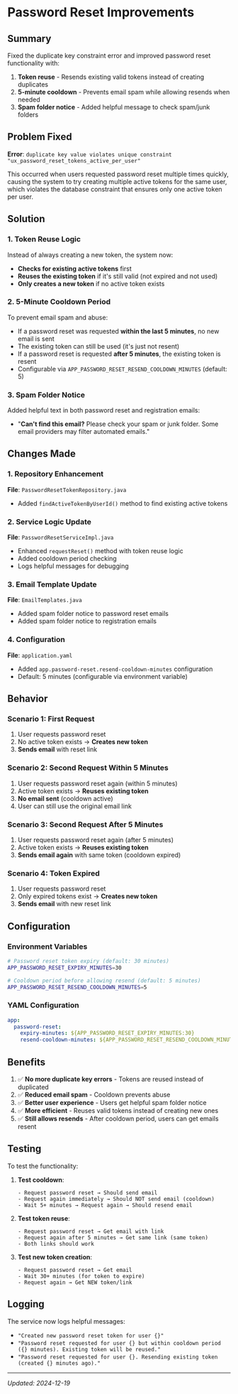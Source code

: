 # Password Reset Improvements

## Summary

Fixed the duplicate key constraint error and improved password reset functionality with:
1. **Token reuse** - Resends existing valid tokens instead of creating duplicates
2. **5-minute cooldown** - Prevents email spam while allowing resends when needed
3. **Spam folder notice** - Added helpful message to check spam/junk folders

## Problem Fixed

**Error**: `duplicate key value violates unique constraint "ux_password_reset_tokens_active_per_user"`

This occurred when users requested password reset multiple times quickly, causing the system to try creating multiple active tokens for the same user, which violates the database constraint that ensures only one active token per user.

## Solution

### 1. Token Reuse Logic
Instead of always creating a new token, the system now:
- **Checks for existing active tokens** first
- **Reuses the existing token** if it's still valid (not expired and not used)
- **Only creates a new token** if no active token exists

### 2. 5-Minute Cooldown Period
To prevent email spam and abuse:
- If a password reset was requested **within the last 5 minutes**, no new email is sent
- The existing token can still be used (it's just not resent)
- If a password reset is requested **after 5 minutes**, the existing token is resent
- Configurable via `APP_PASSWORD_RESET_RESEND_COOLDOWN_MINUTES` (default: 5)

### 3. Spam Folder Notice
Added helpful text in both password reset and registration emails:
- "**Can't find this email?** Please check your spam or junk folder. Some email providers may filter automated emails."

## Changes Made

### 1. Repository Enhancement
**File**: `PasswordResetTokenRepository.java`
- Added `findActiveTokenByUserId()` method to find existing active tokens

### 2. Service Logic Update
**File**: `PasswordResetServiceImpl.java`
- Enhanced `requestReset()` method with token reuse logic
- Added cooldown period checking
- Logs helpful messages for debugging

### 3. Email Template Update
**File**: `EmailTemplates.java`
- Added spam folder notice to password reset emails
- Added spam folder notice to registration emails

### 4. Configuration
**File**: `application.yaml`
- Added `app.password-reset.resend-cooldown-minutes` configuration
- Default: 5 minutes (configurable via environment variable)

## Behavior

### Scenario 1: First Request
1. User requests password reset
2. No active token exists → **Creates new token**
3. **Sends email** with reset link

### Scenario 2: Second Request Within 5 Minutes
1. User requests password reset again (within 5 minutes)
2. Active token exists → **Reuses existing token**
3. **No email sent** (cooldown active)
4. User can still use the original email link

### Scenario 3: Second Request After 5 Minutes
1. User requests password reset again (after 5 minutes)
2. Active token exists → **Reuses existing token**
3. **Sends email again** with same token (cooldown expired)

### Scenario 4: Token Expired
1. User requests password reset
2. Only expired tokens exist → **Creates new token**
3. **Sends email** with new reset link

## Configuration

### Environment Variables

```bash
# Password reset token expiry (default: 30 minutes)
APP_PASSWORD_RESET_EXPIRY_MINUTES=30

# Cooldown period before allowing resend (default: 5 minutes)
APP_PASSWORD_RESET_RESEND_COOLDOWN_MINUTES=5
```

### YAML Configuration

```yaml
app:
  password-reset:
    expiry-minutes: ${APP_PASSWORD_RESET_EXPIRY_MINUTES:30}
    resend-cooldown-minutes: ${APP_PASSWORD_RESET_RESEND_COOLDOWN_MINUTES:5}
```

## Benefits

1. ✅ **No more duplicate key errors** - Tokens are reused instead of duplicated
2. ✅ **Reduced email spam** - Cooldown prevents abuse
3. ✅ **Better user experience** - Users get helpful spam folder notice
4. ✅ **More efficient** - Reuses valid tokens instead of creating new ones
5. ✅ **Still allows resends** - After cooldown period, users can get emails resent

## Testing

To test the functionality:

1. **Test cooldown**:
   ```
   - Request password reset → Should send email
   - Request again immediately → Should NOT send email (cooldown)
   - Wait 5+ minutes → Request again → Should resend email
   ```

2. **Test token reuse**:
   ```
   - Request password reset → Get email with link
   - Request again after 5 minutes → Get same link (same token)
   - Both links should work
   ```

3. **Test new token creation**:
   ```
   - Request password reset → Get email
   - Wait 30+ minutes (for token to expire)
   - Request again → Get NEW token/link
   ```

## Logging

The service now logs helpful messages:
- `"Created new password reset token for user {}"`
- `"Password reset requested for user {} but within cooldown period ({} minutes). Existing token will be reused."`
- `"Password reset requested for user {}. Resending existing token (created {} minutes ago)."`

---

*Updated: 2024-12-19*

